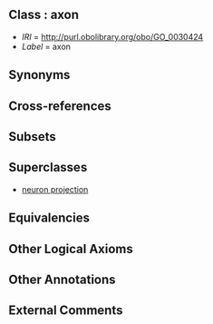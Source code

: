 
## Class : axon

 * *IRI* = http://purl.obolibrary.org/obo/GO_0030424
 * *Label* = axon

## Synonyms


## Cross-references


## Subsets


## Superclasses

 * [neuron projection](../../GO/05/GO_0043005.md)

## Equivalencies


## Other Logical Axioms


## Other Annotations


## External Comments

